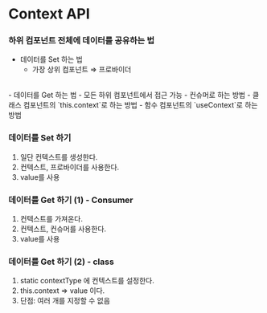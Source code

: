# Context API

### 하위 컴포넌트 전체에 데이터를 공유하는 법 <br>
- 데이터를 Set 하는 법
    - 가장 상위 컴포넌트 ⇒ 프로바이더 
<br>
- 데이터를 Get 하는 법
    - 모든 하위 컴포넌트에서 접근 가능
        - 컨슈머로 하는 방법
        - 클래스 컴포넌트의 `this.context`로 하는 방법
        - 함수 컴포넌트의 `useContext`로 하는 방법

### 데이터를 Set 하기 <br>
1. 일단 컨텍스트를 생성한다.
2. 컨텍스트, 프로바이더를 사용한다.
3. value를 사용

### 데이터를 Get 하기 (1) - Consumer <br>
1. 컨텍스트를 가져온다.
2. 컨텍스트, 컨슈머를 사용한다.
3. value를 사용

### 데이터를 Get 하기 (2) - class <br>
1. static contextType 에 컨텍스트를 설정한다.
2. this.context ⇒ value 이다.
3. 단점: 여러 개를 지정할 수 없음
